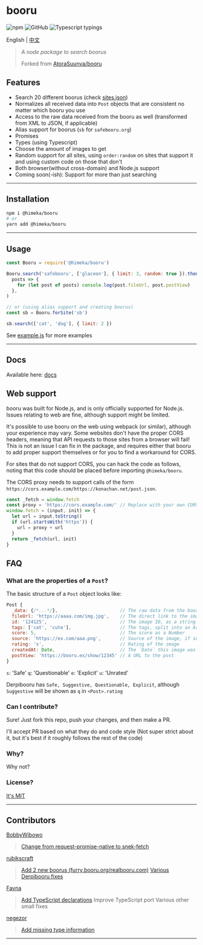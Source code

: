 # booru

![npm](https://img.shields.io/npm/v/@himeka/booru.svg) ![GitHub](https://img.shields.io/github/license/asadahimeka/booru-search.svg) ![Typescript typings](https://img.shields.io/badge/Typings-Typescript-informational.svg)

English | [中文](https://github.com/asadahimeka/booru-search/blob/master/readme.zh-cn.md)

> _A node package to search boorus_
>
> Forked from [AtoraSuunva/booru](https://github.com/AtoraSuunva/booru)

## Features

- Search 20 different boorus (check [sites.json](./src/sites.json))
- Normalizes all received data into `Post` objects that are consistent no matter which booru you use
- Access to the raw data received from the booru as well (transformed from XML to JSON, if applicable)
- Alias support for boorus (`sb` for `safebooru.org`)
- Promises
- Types (using Typescript)
- Choose the amount of images to get
- Random support for all sites, using `order:random` on sites that support it and using custom code on those that don't
- Both browser(without cross-domain) and Node.js support
- Coming soon(-ish): Support for more than just searching

---

## Installation

```sh
npm i @himeka/booru
# or
yarn add @himeka/booru
```

---

## Usage

```js
const Booru = require('@himeka/booru')

Booru.search('safebooru', ['glaceon'], { limit: 3, random: true }).then(
  posts => {
    for (let post of posts) console.log(post.fileUrl, post.postView)
  },
)

// or (using alias support and creating boorus)
const sb = Booru.forSite('sb')

sb.search(['cat', 'dog'], { limit: 2 })
```

See [example.js](./example.js) for more examples

---

## Docs

Available here: [docs](https://asadahimeka.github.io/booru-search)

## Web support

booru was built for Node.js, and is only officially supported for Node.js. Issues relating to web are fine, although support might be limited.

It's possible to use booru on the web using webpack (or similar), although your experience may vary. Some websites don't have the proper CORS headers, meaning that API requests to those sites from a browser will fail! This is not an issue I can fix in the package, and requires either that booru to add proper support themselves or for you to find a workaround for CORS.

For sites that do not support CORS, you can hack the code as follows, noting that this code should be placed before importing `@himeka/booru`.

The CORS proxy needs to support calls of the form `https://cors.example.com/https://konachan.net/post.json`.

```js
const _fetch = window.fetch
const proxy = 'https://cors.example.com/' // Replace with your own CORS proxy
window.fetch = (input, init) => {
  let url = input.toString()
  if (url.startsWith('https')) {
    url = proxy + url
  }
  return _fetch(url, init)
}
```

## FAQ

### What are the properties of a `Post`?

The basic structure of a `Post` object looks like:

```js
Post {
  _data: {/*...*/},                       // The raw data from the booru
  fileUrl: 'https://aaaa.com/img.jpg',    // The direct link to the image, ready to post
  id: '124125',                           // The image ID, as a string
  tags: ['cat', 'cute'],                  // The tags, split into an Array
  score: 5,                               // The score as a Number
  source: 'https://ex.com/aaa.png',       // Source of the image, if supplied
  rating: 's',                            // Rating of the image
  createdAt: Date,                        // The `Date` this image was created at
  postView: 'https://booru.ex/show/12345' // A URL to the post
}
```

`s`: 'Safe'
`q`: 'Questionable'
`e`: 'Explicit'
`u`: 'Unrated'

Derpibooru has `Safe, Suggestive, Questionable, Explicit`, although `Suggestive` will be shown as `q` in `<Post>.rating`

### Can I contribute?

Sure! Just fork this repo, push your changes, and then make a PR.

I'll accept PR based on what they do and code style (Not super strict about it, but it's best if it roughly follows the rest of the code)

### Why?

Why not?

### License?

[It's MIT](https://choosealicense.com/licenses/mit/)

---

## Contributors

[BobbyWibowo](https://github.com/BobbyWibowo/booru)

> [Change from request-promise-native to snek-fetch](https://github.com/AtoraSuunva/booru/pull/9)

[rubikscraft](https://github.com/rubikscraft/booru)

> [Add 2 new boorus (furry.booru.org/realbooru.com)](https://github.com/AtoraSuunva/booru/pull/17)
> [Various Derpibooru fixes](https://github.com/AtoraSuunva/booru/pull/19)

[Favna](https://github.com/favna/)

> [Add TypeScript declarations](https://github.com/AtoraSuunva/booru/pull/21)
> Improve TypeScript port
> Various other small fixes

[negezor](https://github.com/negezor)

> [Add missing type information](https://github.com/AtoraSuunva/booru/pull/31)

---
